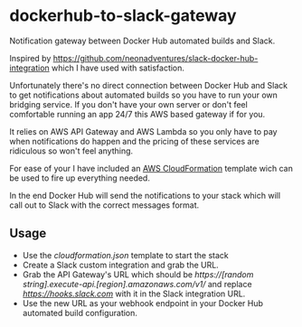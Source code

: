 # dockerhub-to-slack-gateway
Notification gateway between Docker Hub automated builds and Slack.

Inspired by https://github.com/neonadventures/slack-docker-hub-integration which I have used with satisfaction.

Unfortunately there's no direct connection between Docker Hub and Slack to get notifications about automated builds so you have to run your own bridging service. If you don't have your own server or don't feel comfortable running an app 24/7 this AWS based gateway if for you. 

It relies on AWS API Gateway and AWS Lambda so you only have to pay when notifications do happen and the pricing of these services are ridiculous so won't feel anything.

For ease of your I have included an [AWS CloudFormation](https://aws.amazon.com/cloudformation/) template wich can be used to fire up everything needed.

In the end Docker Hub will send the notifications to your stack which will call out to Slack with the correct messages format.

## Usage
* Use the _cloudformation.json_ template to start the stack
* Create a Slack custom integration and grab the URL.
* Grab the API Gateway's URL which should be _https://[random string].execute-api.[region].amazonaws.com/v1/_ and replace _https://hooks.slack.com_ with it in the Slack integration URL.
* Use the new URL as your webhook endpoint in your Docker Hub automated build configuration.
